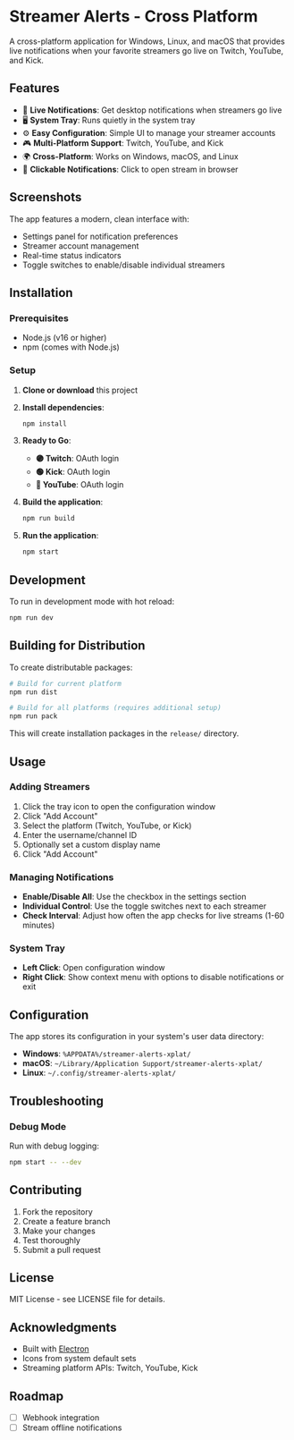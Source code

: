 # Streamer Alerts - Cross Platform

A cross-platform application for Windows, Linux, and macOS that provides live notifications when your favorite streamers go live on Twitch, YouTube, and Kick.

## Features

- 🔴 **Live Notifications**: Get desktop notifications when streamers go live
- 🖥️ **System Tray**: Runs quietly in the system tray
- ⚙️ **Easy Configuration**: Simple UI to manage your streamer accounts
- 🎮 **Multi-Platform Support**: Twitch, YouTube, and Kick
- 🌍 **Cross-Platform**: Works on Windows, macOS, and Linux
- 📱 **Clickable Notifications**: Click to open stream in browser

## Screenshots

The app features a modern, clean interface with:

- Settings panel for notification preferences
- Streamer account management
- Real-time status indicators
- Toggle switches to enable/disable individual streamers

## Installation

### Prerequisites

- Node.js (v16 or higher)
- npm (comes with Node.js)

### Setup

1. **Clone or download** this project
2. **Install dependencies**:

   ```bash
   npm install
   ```

3. **Ready to Go**:
   - **🟣 Twitch**: OAuth login
   - **🟢 Kick**: OAuth login
   - **🔴 YouTube**: OAuth login

4. **Build the application**:

   ```bash
   npm run build
   ```

5. **Run the application**:

   ```bash
   npm start
   ```

## Development

To run in development mode with hot reload:

```bash
npm run dev
```

## Building for Distribution

To create distributable packages:

```bash
# Build for current platform
npm run dist

# Build for all platforms (requires additional setup)
npm run pack
```

This will create installation packages in the `release/` directory.

## Usage

### Adding Streamers

1. Click the tray icon to open the configuration window
2. Click "Add Account"
3. Select the platform (Twitch, YouTube, or Kick)
4. Enter the username/channel ID
5. Optionally set a custom display name
6. Click "Add Account"

### Managing Notifications

- **Enable/Disable All**: Use the checkbox in the settings section
- **Individual Control**: Use the toggle switches next to each streamer
- **Check Interval**: Adjust how often the app checks for live streams (1-60 minutes)

### System Tray

- **Left Click**: Open configuration window
- **Right Click**: Show context menu with options to disable notifications or exit

## Configuration

The app stores its configuration in your system's user data directory:

- **Windows**: `%APPDATA%/streamer-alerts-xplat/`
- **macOS**: `~/Library/Application Support/streamer-alerts-xplat/`
- **Linux**: `~/.config/streamer-alerts-xplat/`

## Troubleshooting

### Debug Mode

Run with debug logging:

```bash
npm start -- --dev
```

## Contributing

1. Fork the repository
2. Create a feature branch
3. Make your changes
4. Test thoroughly
5. Submit a pull request

## License

MIT License - see LICENSE file for details.

## Acknowledgments

- Built with [Electron](https://electronjs.org/)
- Icons from system default sets
- Streaming platform APIs: Twitch, YouTube, Kick

## Roadmap

- [ ] Webhook integration
- [ ] Stream offline notifications
